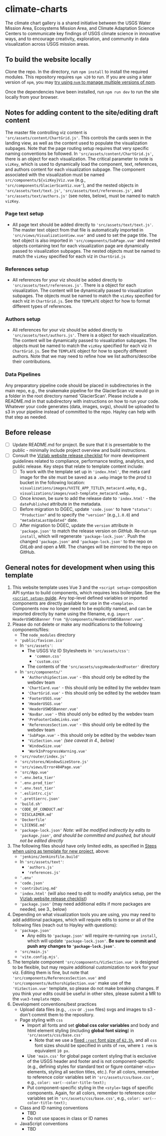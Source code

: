 # climate-charts

The climate chart gallery is a shared initiative between the USGS Water Mission Area, Ecosystems Mission Area, and Climate Adaptation Science Centers to communicate key findings of USGS climate science in innovative ways, and to encourage creativity, exploration, and community in data visualization across USGS mission areas.

## To build the website locally
Clone the repo. In the directory, run `npm install` to install the required modules. This repository requires `npm v20` to run. If you are using a later version of `npm`, you may [try using `nvm` to manage multiple versions of npm](https://betterprogramming.pub/how-to-change-node-js-version-between-projects-using-nvm-3ad2416bda7e).

Once the dependencies have been installed, run `npm run dev` to run the site locally from your browser.

## Notes for adding content to the site/editing draft content
The master file controlling viz content is `'src/assets/content/ChartGrid.js'`. This controls the cards seen in the landing view, as well as the content used to populate the visualization subpages. Note that the page routing setup requires that very specific naming conventions be followed. In `'src/assets/content/ChartGrid.js'`, there is an object for each visualization. The critical parameter to note is `vizKey`, which is used to dynamically load the component, text, references, and authors content for each visualization subpage. The component associated with the visualization must be named `src/components/${vizKey}Viz.vue` (e.g., `'src/components/GlacierScanViz.vue'`), and the nested objects in `'src/assets/text/text.js'`, `'src/assets/text/references.js'`, and `'src/assets/text/authors.js'` (see notes, below), must be named to match `vizKey`.

### Page text setup
  * All page text should be added directly to `'src/assets/text/text.js'`. The master text object from that file is automatically imported in `'src/views/VisualizationView.vue'` and used to set the page title. The text object is also imported in `'src/components/SubPage.vue'` and nested objects containing text for each visualization page are dynamically passed to visualization subpages. The nested objects must be named to match the `vizKey` specified for each viz in `ChartGrid.js`

### References setup
  * All references for your viz should be added directly to `'src/assets/text/references.js'`. There is a object for each visualization. The content will be dynamically passed to visualization subpages. The objects must be named to match the `vizKey` specified for each viz in `ChartGrid.js`. See the `TEMPLATE` object for how to format different types of references.

### Authors setup
  * All references for your viz should be added directly to `'src/assets/text/authors.js'`. There is a object for each visualization. The content will be dynamically passed to visualization subpages. The objects must be named to match the `vizKey` specified for each viz in `ChartGrid.js`. See the `TEMPLATE` object for how to specify different authors. Note that we may need to refine how we list authors/describe their contributions.

### Data Pipelines
Any preparatory pipeline code should be placed in subdirectories in the main repo, e.g., the snakemake pipeline for the GlacierScan viz would go in a folder in the root directory named 'GlacierScan'. Please include a README.md in that subdirectory with instructions on how to run your code. Whatever your code generates (data, images, svgs), should be uploaded to s3 in your pipeline instead of committed to the repo. Hayley can help with that step as needed.

## Before release
* [ ] Update README.md for project. Be sure that it is presentable to the public - minimally include project overview and build instructions.
* [ ] Consult the [Vizlab website release checklist](https://doimspp.sharepoint.com/:w:/r/sites/IIDDStaff/_layouts/15/Doc2.aspx?action=edit&sourcedoc=%7B3c0899c4-cc87-4c82-a7e2-3f8e78439083%7D&wdOrigin=TEAMS-MAGLEV.teamsSdk_ns.rwc&wdExp=TEAMS-TREATMENT&wdhostclicktime=1714053079214&web=1) for more development guidelines related to compliance, performance testing, analytics, and public release. Key steps that relate to template content include:
    * [ ] To work with the template set up in `'index.html'`, the meta card image for the site must be saved as a `.webp` image to the _prod_ `S3` bucket in the following location: `visualizations/images/%VITE_APP_TITLE%_metacard.webp`, e.g., `visualizations/images/vue3-template_metacard.webp`.
    * [ ] Once known, be sure to add the release date to `'index.html'` - the `datePublished` attribute in the metadata.
    * [ ] Before migration to DGEC, update `'code.json'` to have `"status": "Production"` and to specify the `"version"` (e.g.,`1.0.0`) and `"metadataLastUpdated"` date.
    * [ ] After migration to DGEC, update the `version` attribute in `'package.json'` to match the release version on _GitHub_. Re-run `npm install`, which will regenerate `'package-lock.json'`. Push the changed `'package.json'` and `'package-lock.json'` to the repo on _GitLab_ and open a MR. The changes will be mirrored to the repo on GitHub.
 
## General notes for development when using this template
1. This website template uses Vue 3 and the `<script setup>` composition API syntax to build components, which requires less boilerplate. See the [`<script setup>` guide](https://vuejs.org/api/sfc-script-setup.html). Any top-level defined variables or imported components are directly available for use in the `<template>`. Components now no longer need to be explicitly named, and can be imported directly by name using the filename, e.g. `import HeaderUSWDSBanner from "@/components/HeaderUSWDSBanner.vue"`.
2. Please do not delete or make any modifications to the following components/files:
    * The `node_modules` directory
    * `'public/favicon.ico'`
    * In `'src/assets'`:
      * The USGS Viz ID Stylesheets in `'src/assets/css'`:
        * `'common.css'`
        * `'custom.css'` 
      * The contents of the `'src/assets/usgsHeaderAndFooter'` directory
    * In `'src/components/'`
        * `'AuthorshipSection.vue'` - this should only be edited by the webdev team
        * `'ChartCard.vue'` - this should only be edited by the webdev team
        * `'ChartGrid.vue'` - this should only be edited by the webdev team
        * `'FooterUSGS.vue'`
        * `'HeaderUSGS.vue'`
        * `'HeaderUSWDSBanner.vue'`
        * `'NavBar.vue'` - this should only be edited by the webdev team
        * `'PreFooterCodeLinks.vue'`
        * `'ReferencesSection.vue'` - this should only be edited by the webdev team
        * `'SubPage.vue'` - this should only be edited by the webdev team
        * `'VizSection.vue'` _(see caveat in 4., below)_
        * `'WindowSize.vue'`
        * `'WorkInProgressWarning.vue'`
    * `'src/router/index.js'`
    * `'src/stores/WindowSizeStore.js'`
    * `'src/views/Error404Page.vue'`
    * `'src/App.vue'`
    * `'.env.beta_tier'`
    * `'.env.prod_tier'`
    * `'.env.test_tier'`
    * `'.eslintrc.cjs'`
    * `'.prettierrc.json'`
    * `'build.sh'`
    * `'CODE_OF_CONDUCT.md'`
    * `'DISCLAIMER.md'`
    * `'Dockerfile'`
    * `'LICENSE.md'`
    * `'package-lock.json'` _Note: will be modified indirectly by edits to `'package.json'`, and should be committed and pushed, but should not be edited directly_
3. The following files should have only limited edits, as specified in [Steps when using as template for new project](#steps-when-using-as-template-for-new-project), above:
    * `'jenkins/Jenkinsfile.build'`
    * In `'src/assets/text'`:
      * `'authors.js'`
      * `'references.js'`
    * `'.env'`
    * `'code.json'`
    * `'contributing.md'`
    * `'index.html'` (will also need to edit to modify analytics setup, per the [Vizlab website release checklist](https://doimspp.sharepoint.com/:w:/r/sites/IIDDStaff/_layouts/15/Doc2.aspx?action=edit&sourcedoc=%7B3c0899c4-cc87-4c82-a7e2-3f8e78439083%7D&wdOrigin=TEAMS-MAGLEV.teamsSdk_ns.rwc&wdExp=TEAMS-TREATMENT&wdhostclicktime=1714053079214&web=1))
    * `'package.json'` (may need additional edits if more packages are needed, see 3., below) 
4. Depending on what visualization tools you are using, you may need to add additional packages, which will require edits to some or all of the following files (reach out to Hayley with questions):
    * `'package.json'`
      * Any edits to `'package.json'` will require re-running `npm install`, which will update `'package-lock.json'`. **Be sure to commit and push any changes to `'package-lock.json'`**.
    * `'src/main.js'` 
    * `'vite.config.mjs'`. 
5. The template component `'src/components/VizSection.vue'` is designed to be flexible, but may require additional customization to work for your viz. Editing them is fine, but note that `'src/components/ReferencesSection.vue'` and `'src/components/AuthorshipSection.vue'` make use of the `'VizSection.vue'` template, so please do not make breaking changes. If you think your edits could be useful in other sites, please submit a MR to the `vue3-template` repo.
6. Development conventions/best practices
    * Upload data files (e.g., `.csv` or `.json` files) svgs and images to s3 - don't commit them to the repository.
    * Page styling with `css`
      * Import all fonts and set **global css color variables** and body and html element styling (including **global font sizing**) in `'src/assets/css/base.css'`
        * Note that we use a [fixed `:root` font size of `62.5%`](https://blog.hubspot.com/website/css-rem#:~:text=By%20setting%20the%20root%20font,%2C%20and%202.0rem%2C%20respectively.), and all `css` font sizes should be specified in units of `rem`, where `1 rem` is equivalent `10 px`.
      * Use `'main.css'` for global page content styling that is exclusive of the USGS header and footer and is not component-specific (e.g., defining styles for standard text or figure container `<div>` elements, styling all section titles, etc.). For all colors, remember to reference color variables set in `'src/assets/css/base.css'`, e.g., `color: var(--color-title-text);`
      * Put component-specific styling in the `<style>` tags of specific components. Again, for all colors, remember to reference color variables set in `'src/assets/css/base.css'`, e.g., `color: var(--color-title-text);`
    * Class and ID naming conventions
      * TBD
      * Do not use spaces in class or ID names
    * JavaScript conventions
      * TBD  
